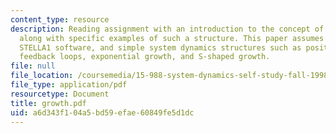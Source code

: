 ```yaml
---
content_type: resource
description: Reading assignment with an introduction to the concept of generic structures,
  along with specific examples of such a structure. This paper assumes knowledge of
  STELLA1 software, and simple system dynamics structures such as positive and negative
  feedback loops, exponential growth, and S-shaped growth.
file: null
file_location: /coursemedia/15-988-system-dynamics-self-study-fall-1998-spring-1999/a6d343f104a5bd59efae60849fe5d1dc_growth.pdf
file_type: application/pdf
resourcetype: Document
title: growth.pdf
uid: a6d343f1-04a5-bd59-efae-60849fe5d1dc
---
```

